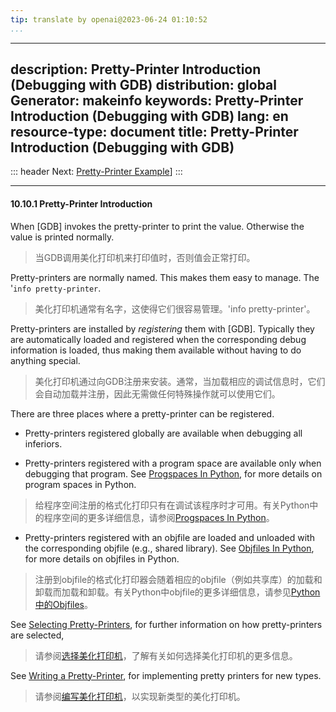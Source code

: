 ```yaml
---
tip: translate by openai@2023-06-24 01:10:52
...
```

---
description: Pretty-Printer Introduction (Debugging with GDB)
distribution: global
Generator: makeinfo
keywords: Pretty-Printer Introduction (Debugging with GDB)
lang: en
resource-type: document
title: Pretty-Printer Introduction (Debugging with GDB)
---
::: header
Next: [Pretty-Printer Example](Pretty_002dPrinter-Example.html#Pretty_002dPrinter-Example)]
:::

---

#### 10.10.1 Pretty-Printer Introduction


When [GDB] invokes the pretty-printer to print the value. Otherwise the value is printed normally.

> 当GDB调用美化打印机来打印值时，否则值会正常打印。


Pretty-printers are normally named. This makes them easy to manage. The '`info pretty-printer`.

> 美化打印机通常有名字，这使得它们很容易管理。'info pretty-printer'。


Pretty-printers are installed by *registering* them with [GDB]. Typically they are automatically loaded and registered when the corresponding debug information is loaded, thus making them available without having to do anything special.

> 美化打印机通过向GDB注册来安装。通常，当加载相应的调试信息时，它们会自动加载并注册，因此无需做任何特殊操作就可以使用它们。

There are three places where a pretty-printer can be registered.

- Pretty-printers registered globally are available when debugging all inferiors.

- Pretty-printers registered with a program space are available only when debugging that program. See [Progspaces In Python](Progspaces-In-Python.html#Progspaces-In-Python), for more details on program spaces in Python.

> 给程序空间注册的格式化打印只有在调试该程序时才可用。有关Python中的程序空间的更多详细信息，请参阅[Progspaces In Python](Progspaces-In-Python.html#Progspaces-In-Python)。

- Pretty-printers registered with an objfile are loaded and unloaded with the corresponding objfile (e.g., shared library). See [Objfiles In Python](Objfiles-In-Python.html#Objfiles-In-Python), for more details on objfiles in Python.

> 注册到objfile的格式化打印器会随着相应的objfile（例如共享库）的加载和卸载而加载和卸载。有关Python中objfile的更多详细信息，请参见[Python中的Objfiles](Objfiles-In-Python.html#Objfiles-In-Python)。


See [Selecting Pretty-Printers](Selecting-Pretty_002dPrinters.html#Selecting-Pretty_002dPrinters), for further information on how pretty-printers are selected,

> 请参阅[选择美化打印机](Selecting-Pretty_002dPrinters.html#Selecting-Pretty_002dPrinters)，了解有关如何选择美化打印机的更多信息。


See [Writing a Pretty-Printer](Writing-a-Pretty_002dPrinter.html#Writing-a-Pretty_002dPrinter), for implementing pretty printers for new types.

> 请参阅[编写美化打印机](Writing-a-Pretty_002dPrinter.html#Writing-a-Pretty_002dPrinter)，以实现新类型的美化打印机。
